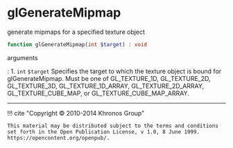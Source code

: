 # glGenerateMipmap
generate mipmaps for a specified texture object

```php
function glGenerateMipmap(int $target) : void
```

arguments

:    1. `int` `$target` Specifies the target to which the texture object is bound
    for glGenerateMipmap. Must be one of <constant>GL_TEXTURE_1D</constant>,
    <constant>GL_TEXTURE_2D</constant>, <constant>GL_TEXTURE_3D</constant>,
    <constant>GL_TEXTURE_1D_ARRAY</constant>,
    <constant>GL_TEXTURE_2D_ARRAY</constant>,
    <constant>GL_TEXTURE_CUBE_MAP</constant>, or
    <constant>GL_TEXTURE_CUBE_MAP_ARRAY</constant>.

---
     

!!! cite "Copyright © 2010-2014 Khronos Group"

    This material may be distributed subject to the terms and conditions set forth in the Open Publication License, v 1.0, 8 June 1999. https://opencontent.org/openpub/.